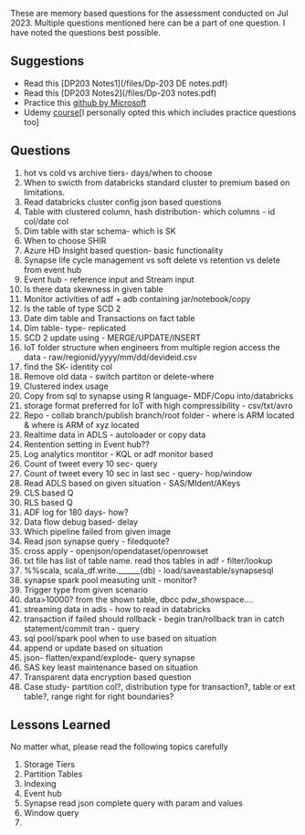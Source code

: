 These are memory based questions for the assessment conducted on Jul 2023. Multiple questions mentioned here can be a part of one question. I have noted the questions best possible.

## Suggestions

- Read this [DP203 Notes1](/files/Dp-203 DE notes.pdf)
- Read this [DP203 Notes2](/files/Dp-203 notes.pdf)
- Practice this [github by Microsoft](https://microsoftlearning.github.io/dp-203-azure-data-engineer/)
- Udemy [course](https://www.udemy.com/course/data-engineering-on-microsoft-azure/)[I personally opted this which includes practice questions too]

## Questions

1. hot vs cold vs archive tiers- days/when to choose
2. When to swicth from databricks standard cluster to premium based on limitations.
3. Read databricks cluster config json based questions
4. Table with clustered column, hash distribution- which columns - id col/date col
5. Dim table with star schema- which is SK
6. When to choose SHIR
7. Azure HD Insight based question- basic functionality
8. Synapse life cycle management vs soft delete vs retention vs delete from event hub
9. Event hub - reference input and Stream input
10. Is there data skewness in given table
11. Monitor activities of adf + adb containing jar/notebook/copy
12. Is the table of type SCD 2
13. Date dim table and Transactions on fact table
14. Dim table- type- replicated
15. SCD 2 update using - MERGE/UPDATE/INSERT
16. IoT folder structure when engineers from multiple region access the data - raw/regionid/yyyy/mm/dd/devideid.csv
17. find the SK- identity col
18. Remove old data - switch partiton or delete-where
19. Clustered index usage
20. Copy from sql to synapse using R language- MDF/Copu into/databricks
21. storage format preferred for IoT with high compressibility - csv/txt/avro
22. Repo - collab branch/publish branch/root folder - where is ARM located & where is ARM of xyz located
23. Realtime data in ADLS - autoloader or copy data
24. Rentention setting in Event hub??
25. Log analytics montitor - KQL or adf monitor based
26. Count of tweet every 10 sec- query
27. Count of tweet every 10 sec in last sec - query- hop/window
28. Read ADLS based on given situation - SAS/MIdent/AKeys
29. CLS based Q
30. RLS based Q
31. ADF log for 180 days- how?
32. Data flow debug based- delay
33. Which pipeline failed from given image
34. Read json synapse query - filedquote?
35. cross apply - openjson/opendataset/openrowset
36. txt file has list of table name. read thos tables in adf - filter/lookup
37. %%scala, scala_df.write.______(db) - load/saveastable/synapsesql
38. synapse spark pool measuting unit - monitor?
39. Trigger type from given scenario
40. data>10000? from the shown table, dbcc pdw_showspace....
41. streaming data in adls - how to read in databricks
42. transaction if failed should rollback - begin tran/rollback tran in catch statement/commit tran - query
43. sql pool/spark pool when to use based on situation
44. append or update based on situation
45. json- flatten/expand/explode- query synapse
46. SAS key least maintenance based on situation
47. Transparent data encryption based question
48. Case study- partition col?, distribution type for transaction?, table or ext table?, range right for right boundaries?

## Lessons Learned

No matter what, please read the following topics carefully

1. Storage Tiers
2. Partition Tables
3. Indexing
4. Event hub
5. Synapse read json complete query with param and values
6. Window query
7.

